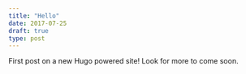 ```yaml
---
title: "Hello"
date: 2017-07-25
draft: true
type: post
---
```


First post on a new Hugo powered site! Look for more to come soon.
